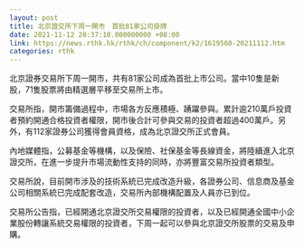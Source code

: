 ```yaml
---
layout: post
title: 北京證交所下周一開市　首批81家公司掛牌
date: 2021-11-12 20:37:10.000000000 +08:00
link: https://news.rthk.hk/rthk/ch/component/k2/1619560-20211112.htm
categories: rthk
---
```


北京證券交易所下周一開市，共有81家公司成為首批上市公司。當中10隻是新股，71隻股票將由精選層平移至交易所上市。

交易所指，開市籌備過程中，市場各方反應積極、踴躍參與。累計逾210萬戶投資者預約開通合格投資者權限，開市後合計可參與交易的投資者超過400萬戶。另外，有112家證券公司獲得會員資格，成為北京證交所正式會員。

內地媒體指，公募基金等機構，以及保險、社保基金等長線資金，將陸續進入北京證交所，在進一步提升市場流動性支持的同時，亦將豐富交易所投資者類型。

交易所說，目前開市涉及的技術系統已完成改造升級，各證券公司、信息商及基金公司相關系統已完成配套改造，交易所內部機構配置及人員亦已到位。

交易所公告指，已經開通北京證交所交易權限的投資者，以及已經開通全國中小企業股份轉讓系統交易權限的投資者，下周一起可以參與北京證交所股票的交易及申購。

